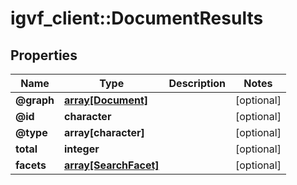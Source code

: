 # igvf_client::DocumentResults


## Properties
Name | Type | Description | Notes
------------ | ------------- | ------------- | -------------
**@graph** | [**array[Document]**](Document.md) |  | [optional] 
**@id** | **character** |  | [optional] 
**@type** | **array[character]** |  | [optional] 
**total** | **integer** |  | [optional] 
**facets** | [**array[SearchFacet]**](SearchFacet.md) |  | [optional] 


